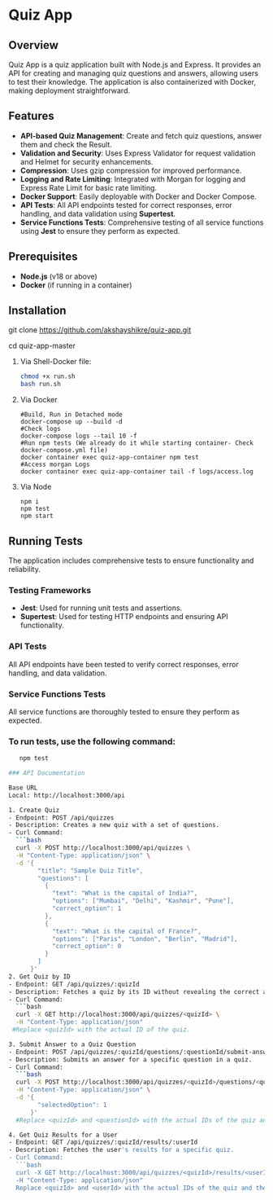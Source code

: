 # Quiz App

## Overview
Quiz App is a quiz application built with Node.js and Express. It provides an API for creating and managing quiz questions and answers, allowing users to test their knowledge. The application is also containerized with Docker, making deployment straightforward.

## Features
- **API-based Quiz Management**: Create and fetch quiz questions, answer them and check the Result.
- **Validation and Security**: Uses Express Validator for request validation and Helmet for security enhancements.
- **Compression**: Uses gzip compression for improved performance.
- **Logging and Rate Limiting**: Integrated with Morgan for logging and Express Rate Limit for basic rate limiting.
- **Docker Support**: Easily deployable with Docker and Docker Compose.
- **API Tests**: All API endpoints tested for correct responses, error handling, and data validation using **Supertest**.
- **Service Functions Tests**: Comprehensive testing of all service functions using **Jest** to ensure they perform as expected.

## Prerequisites
- **Node.js** (v18 or above)
- **Docker** (if running in a container)

## Installation

git clone https://github.com/akshayshikre/quiz-app.git

cd quiz-app-master

1. Via Shell-Docker file:
    ```bash
    chmod +x run.sh
    bash run.sh
2. Via Docker
    ```Docker
    #Build, Run in Detached mode
    docker-compose up --build -d
    #Check logs
    docker-compose logs --tail 10 -f
    #Run npm tests (We already do it while starting container- Check docker-compose.yml file)
    docker container exec quiz-app-container npm test
    #Access morgan Logs
    docker container exec quiz-app-container tail -f logs/access.log 
3. Via Node
    ```node
    npm i
    npm test
    npm start

## Running Tests
The application includes comprehensive tests to ensure functionality and reliability.

### Testing Frameworks
- **Jest**: Used for running unit tests and assertions.
- **Supertest**: Used for testing HTTP endpoints and ensuring API functionality.

### API Tests
All API endpoints have been tested to verify correct responses, error handling, and data validation.

### Service Functions Tests
All service functions are thoroughly tested to ensure they perform as expected.

### To run tests, use the following command:
```bash
   npm test

### API Documentation

Base URL
Local: http://localhost:3000/api

1. Create Quiz
- Endpoint: POST /api/quizzes
- Description: Creates a new quiz with a set of questions.
- Curl Command:
  ```bash
  curl -X POST http://localhost:3000/api/quizzes \
  -H "Content-Type: application/json" \
  -d '{
        "title": "Sample Quiz Title",
        "questions": [
          {
            "text": "What is the capital of India?",
            "options": ["Mumbai", "Delhi", "Kashmir", "Pune"],
            "correct_option": 1
          },
          {
            "text": "What is the capital of France?",
            "options": ["Paris", "London", "Berlin", "Madrid"],
            "correct_option": 0
          }
        ]
      }'
2. Get Quiz by ID
- Endpoint: GET /api/quizzes/:quizId
- Description: Fetches a quiz by its ID without revealing the correct answers.
- Curl Command:
  ```bash
  curl -X GET http://localhost:3000/api/quizzes/<quizId> \
  -H "Content-Type: application/json"
 #Replace <quizId> with the actual ID of the quiz.

3. Submit Answer to a Quiz Question
- Endpoint: POST /api/quizzes/:quizId/questions/:questionId/submit-answer
- Description: Submits an answer for a specific question in a quiz.
- Curl Command:
  ```bash
  curl -X POST http://localhost:3000/api/quizzes/<quizId>/questions/<questionId>/submit-answer \
  -H "Content-Type: application/json" \
  -d '{
        "selectedOption": 1
      }'
  #Replace <quizId> and <questionId> with the actual IDs of the quiz and question.

4. Get Quiz Results for a User
- Endpoint: GET /api/quizzes/:quizId/results/:userId
- Description: Fetches the user's results for a specific quiz.
- Curl Command:
  ```bash
  curl -X GET http://localhost:3000/api/quizzes/<quizId>/results/<userId> \
  -H "Content-Type: application/json"
  Replace <quizId> and <userId> with the actual IDs of the quiz and the user.
